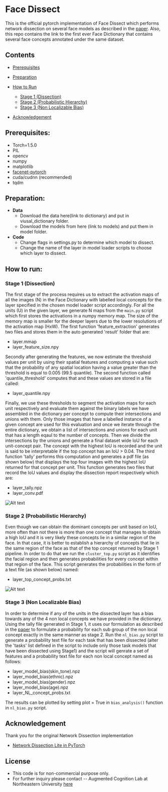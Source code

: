 # Face Dissect

This is the official pytorch implementation of Face Dissect which performs network dissection on several face models as described in the [paper](). Also, this repo contains the link to the first ever Face Dictionary that contains several face concepts annotated under the same dataset.

## Contents

* [Prerequisites](#prerequisites)
* [Preparation](#preparation)
* [How to Run](#how-to-run)

    * [Stage 1 (Dissection)](#stage-1-(dissection))
    * [Stage 2 (Probabilistic Hierarchy)](#stage-2-(probabilistic-hierarchy))
    * [Stage 3 (Non Localizable Bias)](#stage-3-(non-localizable-bias))

* [Acknowledgement](#acknowledgement)


## Prerequisites:

- Torch=1.5.0
- PIL
- opencv
- numpy
- matplotlib
- [facenet-pytorch](https://github.com/timesler/facenet-pytorch)
- cuda/cudnn (recommended)
- tqdm

## Preparation:

- **Data**
    - Download the data here(link to dictionary) and put in viusal_dictionary folder.
    - Download the models from here (link to models) and put them in model folder.
- **Code**
    - Change flags in settings.py to determine which model to dissect.
    - Change the name of the layer in model loader scripts to choose which layer to dissect.


## How to run:

### Stage 1 (Dissection)
The first stage of the process requires us to extract the activation maps of all the images (N) in the Face Dictionary with labelled local concepts for the layer specified in the chosen model loader script accordingly. For all the units (U) in the given layer, we generate N maps from the `main.py` script which first stores the activations in a numpy memory map. The size of the memory map is smaller for the deeper layers due to the lower resolutions of the activation map (HxW). The first function 'feature_extraction' generates two files and stores them in the auto generated 'result' folder that are:

- layer.mmap
- layer_feature_size.npy

Secondly after generating the features, we now estimate the threshold values per unit by using their spatial features and computing a value such that the probability of any spatial location having a value greater than the threshold is equal to 0.005 (99.5 quantile). The second function called 'quantile_threshold' computes that and these values are stored in a file called:

- layer_quantile.npy

Finally, we use these thresholds to segment the activation maps for each unit respectively and evaluate them against the binary labels we have assembled in the dictionary per concept to compute their intersections and unions with them. Only those images that have a labelled instance of a given concept are used for this evaluation and once we iterate through the entire dictionary, we obtain a list of intersections and unions for each unit that has a length eqaul to the number of concepts. Then we divide the intersections by the unions and generate a final dataset wide IoU for each unit-concept pair. The concept with the highest IoU is recorded and the unit is said to be interpretable if the top concept has an IoU > 0.04. The third function 'tally' performs this computation and generates a pdf file (as shown below) that displays the top four images with the highest IoU returned for that concept per unit. This function generates two files that record the IoU values and display the dissection report respectively which are:
- layer_tally.npz
- layer_conv.pdf

![Alt text](https://i.postimg.cc/bYVNCHn4/report-photo.png)

### Stage 2 (Probabilistic Hierarchy)

Even though we can obtain the dominant concepts per unit based on IoU, more often than not there is more than one concept that manages to obtain a high IoU and it is very likely these concepts lie in a similar region of the face. In that case, it is better to establish a hierarchy of concepts that lie in the same region of the face as that of the top concept returned by Stage 1 pipeline. In order to do that we run the `cluster_top.py` script as it identifies the facial region and then generates probabilities for every concept within that region of the face. This script generates the probabilities in the form of a text file (as shown below) named:

- layer_top_concept_probs.txt

![Alt text](https://i.postimg.cc/tRcptRQj/Cluster-probs.png)

### Stage 3 (Non Localizable Bias)

In order to determine if any of the units in the dissected layer has a bias towards any of the 4 non local concepts we have provided in the dictionary. Using the tally file generated in Stage 1, it uses our formulation as described in the [paper]() to formulate a probability for each sub group of the non local concept exactly in the same manner as stage 2. Run the `nl_bias.py` script to generate a probability text file for each task that has been dissected (alter the 'tasks' list defined in the script to include only those task models that have been dissected using Stage1) and the script will genrate a set of features and a probability text file for each non local concept named as follows:

- layer_model_bias(skin_tone).npz
- layer_model_bias(ethnic).npz
- layer_model_bias(gender).npz
- layer_model_bias(age).npz
- layer_NL_concept_probs.txt

The results can be plotted by setting plot = True in `bias_analysis()` function in `nl_bias.py` script.
## Acknowledgement

Thank you for the original Network Dissection implementation

- [Network Dissection Lite in PyTorch](https://github.com/CSAILVision/NetDissect-Lite)

## License

- This code is for non-commercial purpose only.
- For further inquiry please contact -- Augmented Cognition Lab at Northeastern University [here](http://www.northeastern.edu/ostadabbas/)

